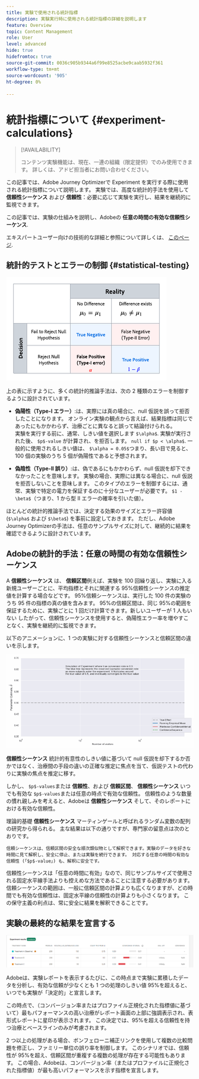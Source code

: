 ```yaml
---
title: 実験で使用される統計指標
description: 実験実行時に使用される統計指標の詳細を説明します
feature: Overview
topic: Content Management
role: User
level: advanced
hide: true
hidefromtoc: true
source-git-commit: 0036c905b9344a6f99e8525acbe9caab5932f361
workflow-type: tm+mt
source-wordcount: '905'
ht-degree: 0%

---
```


# 統計指標について {#experiment-calculations}

>[!AVAILABILITY]
>
>コンテンツ実験機能は、現在、一連の組織（限定提供）でのみ使用できます。 詳しくは、アドビ担当者にお問い合わせください。

この記事では、Adobe Journey Optimizerで Experiment を実行する際に使用される統計指標について説明します。 実験では、高度な統計的手法を使用して **信頼性シーケンス** および **信頼性**：必要に応じて実験を実行し、結果を継続的に監視できます。

この記事では、実験の仕組みを説明し、Adobeの **任意の時間の有効な信頼性シーケンス**.

エキスパートユーザー向けの技術的な詳細と参照について詳しくは、 [このページ](https://experienceleague.adobe.com/docs/journey-optimizer/assets/confidence_sequence_technical_details.pdf?lang=en).

## 統計的テストとエラーの制御 {#statistical-testing}

![](assets/technote_1.png)

上の表に示すように、多くの統計的推論手法は、次の 2 種類のエラーを制御するように設計されています。

* **偽陽性（Type-I エラー）**:は、実際には真の場合に、null 仮説を誤って拒否したことになります。 オンライン実験の観点から言えば、結果指標は同じであったにもかかわらず、治療ごとに異なると誤って結論付けられる。
   </br>実験を実行する前に、通常、しきい値を選択します `$\alpha$`. 実験が実行された後、 `$p$-value` が計算され、を拒否します。 `null if $p < \alpha$`. 一般的に使用されるしきい値は、 `$\alpha = 0.05$`つまり、長い目で見ると、100 個の実験のうち 5 個が偽陽性であると予想されます。

* **偽陰性（Type-II 誤り）**:は、偽であるにもかかわらず、null 仮説を却下できなかったことを意味します。 実験の場合、実際には異なる場合に、null 仮説を拒否しないことを意味します。 このタイプのエラーを制御するには、通常、実験で特定の電力を保証するのに十分なユーザーが必要です。 `$1 - \beta$`（つまり、1 から型 II エラーの確率を引いた値）。

ほとんどの統計的推論手法では、決定する効果のサイズとエラー許容値 (`$\alpha$` および `$\beta$`) を事前に設定しておきます。 ただし、Adobe Journey Optimizerの手法は、任意のサンプルサイズに対して、継続的に結果を確認できるように設計されています。

## Adobeの統計的手法：任意の時間の有効な信頼性シーケンス

A **信頼性シーケンス** は、 **信頼区間**&#x200B;例えば、実験を 100 回繰り返し、実験に入る新規ユーザーごとに、平均指標とそれに関連する 95%信頼性シーケンスの推定値を計算する場合などです。 95%信頼シーケンスは、実行した 100 件の実験のうち 95 件の指標の真の値を含みます。 95%の信頼区間は、同じ 95%の範囲を保証するために、実験ごとに 1 回だけ計算できます。新しいユーザーが 1 人もいない したがって、信頼性シーケンスを使用すると、偽陽性エラー率を増やすことなく、実験を継続的に監視できます。

以下のアニメーションに、1 つの実験に対する信頼性シーケンスと信頼区間の違いを示します。

![](assets/technote_2.gif)

**信頼性シーケンス** 統計的有意性のしきい値に基づいて null 仮説を却下するか否かではなく、治療間の手段の違いの正確な推定に焦点を当て、仮説テストの代わりに実験の焦点を推定に移す。

しかし、 `$p$-values`または **信頼性**、および **信頼区間**、 **信頼性シーケンス** いつでも有効な `$p$-values`または任意の時点で有効な信頼性。 信頼性のような数量の慣れ親しみを考えると、Adobeは **信頼性シーケンス** そして、そのレポートにおける有効な信頼性。

理論的基礎 **信頼性シーケンス** マーティンゲールと呼ばれるランダム変数の配列の研究から得られる。 主な結果は以下の通りですが、専門家の留意点は次のとおりです。

    信頼シーケンスは、信頼区間の安全な順次類似物として解釈できます。実験のデータを好きな時間に見て解釈し、安全に停止、または実験を続行できます。 対応する任意の時間の有効な信頼性 (「$p$-value」) も、解釈に安全です。

信頼性シーケンスは「任意の時間に有効」なので、同じサンプルサイズで使用される固定水平線手法よりも控えめな方法であることに注意する必要があります。 信頼シーケンスの範囲は、一般に信頼区間の計算よりも広くなりますが、どの時間でも有効な信頼性は、固定水平線の信頼性の計算よりも小さくなります。 この保守主義の利点は、常に安全に結果を解釈できることです。

## 実験の最終的な結果を宣言する

![](assets/experimentation_report_2.png)

Adobeは、実験レポートを表示するたびに、この時点まで実験に累積したデータを分析し、有効な信頼が少なくとも 1 つの処理のしきい値 95%を超えると、いつでも実験が「決定的」と宣言します。

この時点で、（コンバージョン率またはプロファイル正規化された指標値に基づいて）最もパフォーマンスの高い治療がレポート画面の上部に強調表示され、表形式レポートに星印が表示されます。 この決定では、95%を超える信頼性を持つ治療とベースラインのみが考慮されます。

2 つ以上の処理がある場合、ボンフェローニ補正リンクを使用して複数の比較問題を修正し、ファミリー単位の誤り率を制御します。 このシナリオでは、信頼性が 95%を超え、信頼区間が重複する複数の処理が存在する可能性もあります。 この場合、Adobeは、コンバージョン率（またはプロファイルに正規化された指標値）が最も高いパフォーマンスを示す指標を宣言します。
